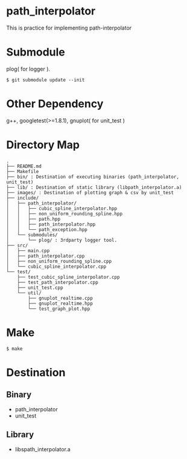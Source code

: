 path_interpolator
===

This is practice for implementing path-interpolator

# Submodule

plog( for logger ).

```
$ git submodule update --init
```

# Other Dependency

g++, googletest(>=1.8.1), gnuplot( for unit_test )

# Directory Map

```
.
├── README.md
├── Makefile
├── bin/ : Destination of executing binaries (path_interpolator, unit_test)
├── lib/ : Destination of static library (libpath_interpolator.a)
├── images/ : Destination of plotting graph & csv by unit_test
├── include/
│   ├── path_interpolator/
│   │   ├── cubic_spline_interpolator.hpp
│   │   ├── non_uniform_rounding_spline.hpp
│   │   ├── path.hpp
│   │   ├── path_interpolator.hpp
│   │   └── path_exception.hpp
│   └── submodules/
│       └── plog/ : 3rdparty logger tool.
├── src/
│   ├── main.cpp
│   ├── path_interpolator.cpp
│   ├── non_uniform_rounding_spline.cpp
│   └── cubic_spline_interpolator.cpp
└── test/
    ├── test_cubic_spline_interpolator.cpp
    ├── test_path_interpolator.cpp
    ├── unit_test.cpp
    └── util/
        ├── gnuplot_realtime.cpp
        ├── gnuplot_realtime.hpp
        └── test_graph_plot.hpp

```

# Make

```
$ make
```

# Destination

## Binary

- path\_interpolator
- unit\_test

## Library

- libspath\_interpolator.a
